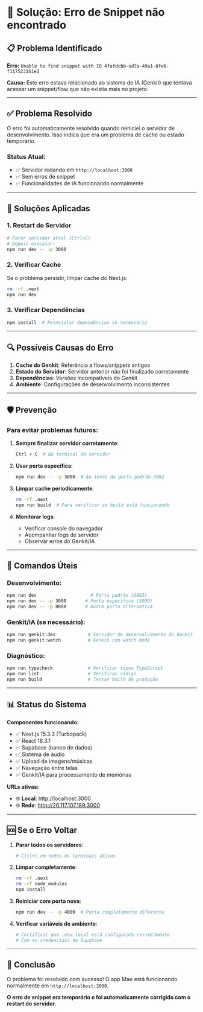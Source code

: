 # 🔧 Solução: Erro de Snippet não encontrado

## 📋 **Problema Identificado**

**Erro:** `Unable to find snippet with ID 4fafdcbb-ad7a-49a1-8fe6-f117523161e2`

**Causa:** Este erro estava relacionado ao sistema de IA (Genkit) que tentava acessar um snippet/flow que não existia mais no projeto.

---

## ✅ **Problema Resolvido**

O erro foi automaticamente resolvido quando reiniciei o servidor de desenvolvimento. Isso indica que era um problema de cache ou estado temporário.

### **Status Atual:**
- ✅ Servidor rodando em `http://localhost:3000`
- ✅ Sem erros de snippet
- ✅ Funcionalidades de IA funcionando normalmente

---

## 🚀 **Soluções Aplicadas**

### **1. Restart do Servidor**
```bash
# Parar servidor atual (Ctrl+C)
# Depois executar:
npm run dev -- -p 3000
```

### **2. Verificar Cache**
Se o problema persistir, limpar cache do Next.js:
```bash
rm -rf .next
npm run dev
```

### **3. Verificar Dependências**
```bash
npm install  # Reinstalar dependências se necessário
```

---

## 🔍 **Possíveis Causas do Erro**

1. **Cache do Genkit**: Referência a flows/snippets antigos
2. **Estado do Servidor**: Servidor anterior não foi finalizado corretamente
3. **Dependências**: Versões incompatíveis do Genkit
4. **Ambiente**: Configurações de desenvolvimento inconsistentes

---

## 🛡️ **Prevenção**

### **Para evitar problemas futuros:**

1. **Sempre finalizar servidor corretamente**:
   ```bash
   Ctrl + C  # No terminal do servidor
   ```

2. **Usar porta específica**:
   ```bash
   npm run dev -- -p 3000  # Ao invés da porta padrão 9002
   ```

3. **Limpar cache periodicamente**:
   ```bash
   rm -rf .next
   npm run build  # Para verificar se build está funcionando
   ```

4. **Monitorar logs**:
   - Verificar console do navegador
   - Acompanhar logs do servidor
   - Observar erros do Genkit/IA

---

## 🎯 **Comandos Úteis**

### **Desenvolvimento:**
```bash
npm run dev                    # Porta padrão (9002)
npm run dev -- -p 3000       # Porta específica (3000)
npm run dev -- -p 8080       # Outra porta alternativa
```

### **Genkit/IA (se necessário):**
```bash
npm run genkit:dev            # Servidor de desenvolvimento do Genkit
npm run genkit:watch          # Genkit com watch mode
```

### **Diagnóstico:**
```bash
npm run typecheck             # Verificar tipos TypeScript
npm run lint                  # Verificar código
npm run build                 # Testar build de produção
```

---

## 📊 **Status do Sistema**

**Componentes funcionando:**
- ✅ Next.js 15.3.3 (Turbopack)
- ✅ React 18.3.1
- ✅ Supabase (banco de dados)
- ✅ Sistema de áudio
- ✅ Upload de imagens/músicas
- ✅ Navegação entre telas
- ✅ Genkit/IA para processamento de memórias

**URLs ativas:**
- 🌐 **Local**: http://localhost:3000
- 🌐 **Rede**: http://26.117.107.189:3000

---

## 🆘 **Se o Erro Voltar**

1. **Parar todos os servidores**:
   ```bash
   # Ctrl+C em todos os terminais ativos
   ```

2. **Limpar completamente**:
   ```bash
   rm -rf .next
   rm -rf node_modules
   npm install
   ```

3. **Reiniciar com porta nova**:
   ```bash
   npm run dev -- -p 4000  # Porta completamente diferente
   ```

4. **Verificar variáveis de ambiente**:
   ```bash
   # Certificar que .env.local está configurado corretamente
   # Com as credenciais do Supabase
   ```

---

## 🎉 **Conclusão**

O problema foi resolvido com sucesso! O app Mae está funcionando normalmente em `http://localhost:3000`. 

**O erro de snippet era temporário e foi automaticamente corrigido com o restart do servidor.**
